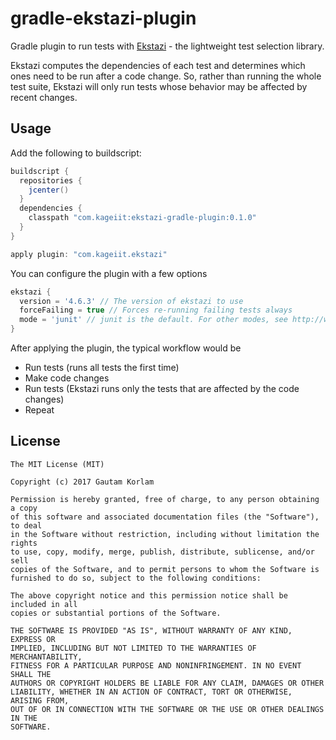 gradle-ekstazi-plugin
======================

Gradle plugin to run tests with [Ekstazi](http://www.ekstazi.org/index.html) - the lightweight test selection
library.

Ekstazi computes the dependencies of each test and determines which ones need to be run after a code change. So,
rather than running the whole test suite, Ekstazi will only run tests whose behavior may be affected by recent changes.

Usage
-----
Add the following to buildscript:
```groovy
buildscript {
  repositories {
    jcenter()
  }
  dependencies {
    classpath "com.kageiit:ekstazi-gradle-plugin:0.1.0"
  }
}

apply plugin: "com.kageiit.ekstazi"
```

You can configure the plugin with a few options
```groovy
ekstazi {
  version = '4.6.3' // The version of ekstazi to use
  forceFailing = true // Forces re-running failing tests always
  mode = 'junit' // junit is the default. For other modes, see http://www.ekstazi.org/agent.html
}
```

After applying the plugin, the typical workflow would be
- Run tests (runs all tests the first time)
- Make code changes
- Run tests (Ekstazi runs only the tests that are affected by the code changes)
- Repeat

License
-------

```
The MIT License (MIT)

Copyright (c) 2017 Gautam Korlam

Permission is hereby granted, free of charge, to any person obtaining a copy
of this software and associated documentation files (the "Software"), to deal
in the Software without restriction, including without limitation the rights
to use, copy, modify, merge, publish, distribute, sublicense, and/or sell
copies of the Software, and to permit persons to whom the Software is
furnished to do so, subject to the following conditions:

The above copyright notice and this permission notice shall be included in all
copies or substantial portions of the Software.

THE SOFTWARE IS PROVIDED "AS IS", WITHOUT WARRANTY OF ANY KIND, EXPRESS OR
IMPLIED, INCLUDING BUT NOT LIMITED TO THE WARRANTIES OF MERCHANTABILITY,
FITNESS FOR A PARTICULAR PURPOSE AND NONINFRINGEMENT. IN NO EVENT SHALL THE
AUTHORS OR COPYRIGHT HOLDERS BE LIABLE FOR ANY CLAIM, DAMAGES OR OTHER
LIABILITY, WHETHER IN AN ACTION OF CONTRACT, TORT OR OTHERWISE, ARISING FROM,
OUT OF OR IN CONNECTION WITH THE SOFTWARE OR THE USE OR OTHER DEALINGS IN THE
SOFTWARE.
```
